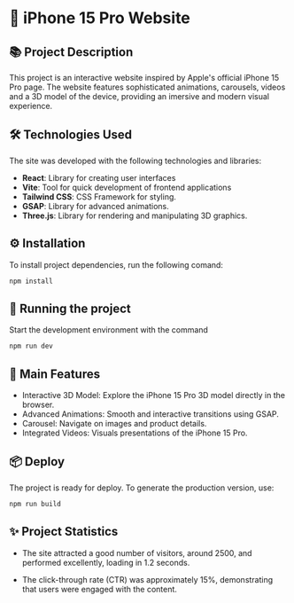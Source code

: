 # 🍎 iPhone 15 Pro Website

## 📚 Project Description

This project is an interactive website inspired by Apple's official iPhone 15 Pro page. The website features sophisticated animations, carousels, videos and a 3D model of the device, providing an imersive and modern visual experience.

## 🛠️ Technologies Used

The site was developed with the following technologies and libraries:

- **React**: Library for creating user interfaces 
- **Vite**: Tool for quick development of frontend applications
- **Tailwind CSS**: CSS Framework for styling.
- **GSAP**: Library for advanced animations.
- **Three.js**: Library for rendering and manipulating 3D graphics.

## ⚙️ Installation

To install project dependencies, run the following comand:

```bash
npm install
```

## 🚀 Running the project

Start the development environment with the command

```bash
npm run dev
```

## 🌟 Main Features

- Interactive 3D Model: Explore the iPhone 15 Pro 3D model directly in the browser. 
- Advanced Animations: Smooth and interactive transitions using GSAP. 
- Carousel: Navigate on images and product details.
- Integrated Videos: Visuals presentations of the iPhone 15 Pro.

## 📦 Deploy

The project is ready for deploy. To generate the production version, use:

```bash
npm run build
```

## ✨ Project Statistics

- The site attracted a good number of visitors, around 2500, and performed excellently, loading in 1.2 seconds.

- The click-through rate (CTR) was approximately 15%, demonstrating that users were engaged with the content.
